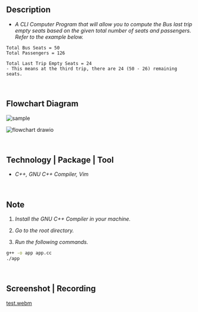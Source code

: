 ## Description
- _A CLI Computer Program that will allow you to compute the Bus last trip empty seats based on the given total number of seats and passengers. Refer to the example below._
```plaintext
Total Bus Seats = 50
Total Passengers = 126

Total Last Trip Empty Seats = 24
- This means at the third trip, there are 24 (50 - 26) remaining seats.
```

<br />

## Flowchart Diagram
![sample](https://user-images.githubusercontent.com/69438999/184685817-8ef3ef12-8323-4ecc-a64a-ab4e375d88b2.png)

![flowchart drawio](https://user-images.githubusercontent.com/69438999/184686725-f8b25f81-d08e-44b8-8ea9-687f32965a92.png)



<br />

## Technology | Package | Tool
- _C++, GNU C++ Compiler, Vim_

<br />

## Note
1. _Install the GNU C++ Compiler in your machine._

2. _Go to the root directory._

3. _Run the following commands._
```bash
g++ -o app app.cc
./app
```

<br />

## Screenshot | Recording
[test.webm](https://user-images.githubusercontent.com/69438999/184537073-4b95b85f-6c2f-4222-a115-79d74f7a251e.webm)
